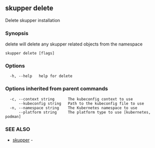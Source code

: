 ## skupper delete

Delete skupper installation

### Synopsis

delete will delete any skupper related objects from the namespace

```
skupper delete [flags]
```

### Options

```
  -h, --help   help for delete
```

### Options inherited from parent commands

```
  -c, --context string      The kubeconfig context to use
      --kubeconfig string   Path to the kubeconfig file to use
  -n, --namespace string    The Kubernetes namespace to use
      --platform string     The platform type to use [kubernetes, podman]
```

### SEE ALSO

* [skupper](skupper.md)	 - 

